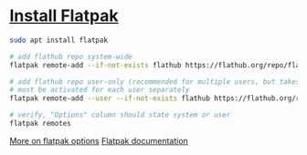 # [Install Flatpak](https://wiki.debian.org/Flatpak)

```bash
sudo apt install flatpak

# add flathub repo system-wide
flatpak remote-add --if-not-exists flathub https://flathub.org/repo/flathub.flatpakrepo

# add flathub repo user-only (recommended for multiple users, but takes up more space)
# must be activated for each user separately
flatpak remote-add --user --if-not-exists flathub https://flathub.org/repo/flathub.flatpakrepo

# verify, "Options" column should state system or user
flatpak remotes
```

[More on flatpak options](https://askubuntu.com/questions/1078021/how-do-i-install-a-flatpak-for-a-specific-user)
[Flatpak documentation](https://docs.flatpak.org/en/latest/using-flatpak.html)
